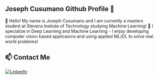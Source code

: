 ## Joseph Cusumano Github Profile 👋

🔭 Hello! My name is Joseph Cusumano and I am currently a masters student at Stevens Instiute of Technology studying Machine Learning!
🌱 I specialize in Deep Learning and Machine Learning - I enjoy developing computer vision based applicaions and using applied ML/DL to solve real world problems!
  
## 📫 Contact Me
[![LinkedIn](https://img.shields.io/badge/LinkedIn-Joseph%20Cusumano-blue?style=for-the-badge&logo=linkedin&logoColor=white)](https://www.linkedin.com/in/josephmcusumano)



<!--
**JoeyC118/JoeyC118** is a ✨ _special_ ✨ repository because its `README.md` (this file) appears on your GitHub profile.

Here are some ideas to get you started:

- 🔭 I’m currently working on ...
- 🌱 I’m currently learning ...
- 👯 I’m looking to collaborate on ...
- 🤔 I’m looking for help with ...
- 💬 Ask me about ...
- 📫 How to reach me: ...
- 😄 Pronouns: ...
- ⚡ Fun fact: ...
-->
